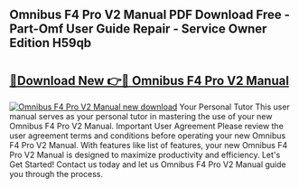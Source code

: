 ## Omnibus F4 Pro V2 Manual PDF Download Free - Part-Omf User Guide Repair - Service Owner Edition H59qb

# <h2><a href="http://cf15225.oget.top/?id=Omnibus+F4+Pro+V2+Manual">🔗Download New 👉🔴 Omnibus F4 Pro V2 Manual</a></h2>

[![Omnibus F4 Pro V2 Manual new download](https://i.imgur.com/5g1atiW.png)](http://cf15225.oget.top/?id=Omnibus+F4+Pro+V2+Manual)
Your Personal Tutor This user manual serves as your personal tutor in mastering the use of your new Omnibus F4 Pro V2 Manual. Important User Agreement Please review the user agreement terms and conditions before operating your new Omnibus F4 Pro V2 Manual. With features like list of features, your new Omnibus F4 Pro V2 Manual is designed to maximize productivity and efficiency. Let's Get Started! Contact us today and let us Omnibus F4 Pro V2 Manual guide you through the process.
